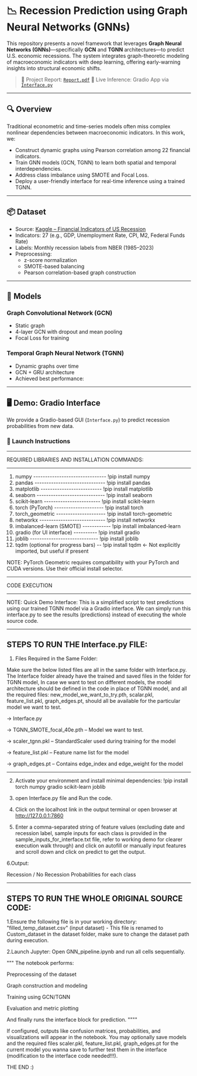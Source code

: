 
# 📉 Recession Prediction using Graph Neural Networks (GNNs)

This repository presents a novel framework that leverages **Graph Neural Networks (GNNs)**—specifically **GCN** and **TGNN** architectures—to predict U.S. economic recessions. The system integrates graph-theoretic modeling of macroeconomic indicators with deep learning, offering early-warning insights into structural economic shifts.

> 📘 Project Report: [`Report.pdf`]('./Report.pdf')
> 🚀 Live Inference: Gradio App via [`Interface.py`]('./Interface.py')

---

## 🔍 Overview

Traditional econometric and time-series models often miss complex nonlinear dependencies between macroeconomic indicators. In this work, we:

- Construct dynamic graphs using Pearson correlation among 22 financial indicators.
- Train GNN models (GCN, TGNN) to learn both spatial and temporal interdependencies.
- Address class imbalance using SMOTE and Focal Loss.
- Deploy a user-friendly interface for real-time inference using a trained TGNN.

---

## 📦 Dataset

- Source: [Kaggle – Financial Indicators of US Recession](https://www.kaggle.com/datasets/rohanrao/financial-indicators-of-us-recession)
- Indicators: 27 (e.g., GDP, Unemployment Rate, CPI, M2, Federal Funds Rate)
- Labels: Monthly recession labels from NBER (1985–2023)
- Preprocessing:
  - z-score normalization
  - SMOTE-based balancing
  - Pearson correlation-based graph construction

---

## 🧠 Models

### Graph Convolutional Network (GCN)
- Static graph
- 4-layer GCN with dropout and mean pooling
- Focal Loss for training

### Temporal Graph Neural Network (TGNN)
- Dynamic graphs over time
- GCN + GRU architecture
- Achieved best performance:

---
## 🖥️ Demo: Gradio Interface

We provide a Gradio-based GUI (`Interface.py`) to predict recession probabilities from new data.




### 🚀 Launch Instructions
__________________________________________________________________________
REQUIRED LIBRARIES AND INSTALLATION COMMANDS:
___________________________________________________________________________

1. numpy ------------------------------- !pip install numpy
2. pandas ------------------------------ !pip install pandas
3. matplotlib -------------------------- !pip install matplotlib
4. seaborn ----------------------------- !pip install seaborn
5. scikit-learn ------------------------ !pip install scikit-learn
6. torch (PyTorch) --------------------- !pip install torch
7. torch_geometric --------------------- !pip install torch-geometric
8. networkx ---------------------------- !pip install networkx
9. imbalanced-learn (SMOTE) ------------ !pip install imbalanced-learn
10. gradio (for UI interface) ---------- !pip install gradio
11. joblib ----------------------------- !pip install joblib
12. tqdm (optional for progress bars) -- !pip install tqdm  ← Not explicitly imported, but useful if present

NOTE: PyTorch Geometric requires compatibility with your PyTorch and CUDA versions. Use their official install selector.



___________________________________________________________________________
CODE EXECUTION
___________________________________________________________________________

NOTE: Quick Demo Interface: This is a simplified script to test predictions using our trained TGNN model via a Gradio interface.  We can simply run this interface.py to see the results (predictions) instead of executing the whole source code.

-----------------------------------
STEPS TO RUN THE Interface.py FILE:
-----------------------------------
1. Files Required in the Same Folder: 

Make sure the below listed files are all in the same folder with Interface.py. The Interface folder already have the trained and saved files in the folder for TGNN model, In case we want to test on different models, the model architecture should be defined in the code in place of TGNN model, and all the required files: new_model_we_want_to_try.pth, scalar.pkl, feature_list.pkl, graph_edges.pt, should all be available for the particular model we want to test. 

-> Interface.py

-> TGNN_SMOTE_focal_40e.pth – Model we want to test. 

-> scaler_tgnn.pkl – StandardScaler used during training for the model

-> feature_list.pkl – Feature name list for the model

-> graph_edges.pt – Contains edge_index and edge_weight for the model

--------------------------------------------------------------------------------------------------------------------

2. Activate your environment and install minimal dependencies: !pip install torch numpy gradio scikit-learn joblib

3. open Interface.py file and Run the code.

4. Click on the localhost link in the output terminal or open browser at http://127.0.0.1:7860

5. Enter a comma-separated string of feature values (excluding date and recession label, sample inputs for each class is provided in the sample_inputs_for_interface.txt file, refer to working demo for clearer execution walk through) and click on autofill or manually input features and scroll down and click on predict to get the output.

6.Output: 

Recession / No Recession
Probabilities for each class


---------------------------------------------
STEPS TO RUN THE WHOLE ORIGINAL SOURCE CODE:
---------------------------------------------

1.Ensure the following file is in your working directory: "filled_temp_dataset.csv" (input dataset) - This file is renamed to Custom_dataset in the dataset folder, make sure to change the dataset path during execution.

2.Launch Jupyter: Open GNN_pipeline.ipynb and run all cells sequentially.

"""
The notebook performs:

Preprocessing of the dataset

Graph construction and modeling

Training using GCN/TGNN

Evaluation and metric plotting

And finally runs the interface block for prediction.
""""

If configured, outputs like confusion matrices, probabilities, and visualizations will appear in the notebook. You may optionally save models and the required files scaler.pkl, feature_list.pkl, graph_edges.pt for the current model you wanna save to further test them in the interface (modification to the interface code needed!!!).



THE END :) 














